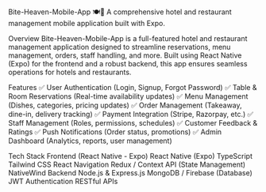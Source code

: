 Bite-Heaven-Mobile-App 🍽️📱
A comprehensive hotel and restaurant management mobile application built with Expo.                                       

Overview
Bite-Heaven-Mobile-App is a full-featured hotel and restaurant management application designed to streamline reservations, menu management, orders, staff handling, and more. Built using React Native (Expo) for the frontend and a robust backend, this app ensures seamless operations for hotels and restaurants.

Features
✅ User Authentication (Login, Signup, Forgot Password)
✅ Table & Room Reservations (Real-time availability updates)
✅ Menu Management (Dishes, categories, pricing updates)
✅ Order Management (Takeaway, dine-in, delivery tracking)
✅ Payment Integration (Stripe, Razorpay, etc.)
✅ Staff Management (Roles, permissions, schedules)
✅ Customer Feedback & Ratings
✅ Push Notifications (Order status, promotions)
✅ Admin Dashboard (Analytics, reports, user management)

Tech Stack
Frontend (React Native - Expo)
React Native (Expo)
TypeScript
Tailwind CSS
React Navigation
Redux / Context API (State Management)
NativeWind
Backend
Node.js & Express.js
MongoDB / Firebase (Database)
JWT Authentication
RESTful APIs
